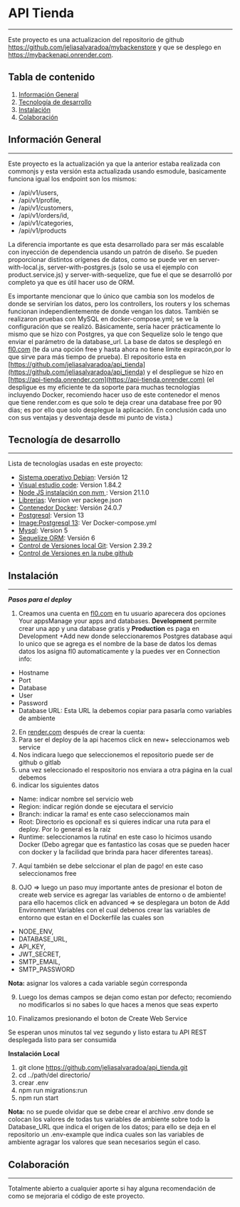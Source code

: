 # API Tienda
***
Este proyecto es una actualizacion del repositorio de github https://github.com/jeliasalvaradoa/mybackenstore y que se desplego en https://mybackenapi.onrender.com.

## Tabla de contenido
1. [Información General](#info)
2. [Tecnología de desarrollo](#tecnologias)
3. [Instalación](#instalacion)
4. [Colaboración](#colaboracion)

## Información General
***
Este proyecto es la actualización ya que la anterior estaba realizada con commonjs y esta versión esta actualizada usando esmodule, basicamente funciona igual los endpoint son los mismos:
* /api/v1/users,
* /api/v1/profile,
* /api/v1/customers,
* /api/v1/orders/id,
* /api/v1/categories,
* /api/v1/products

La diferencia importante es que esta desarrollado para ser más escalable con inyección de dependencia usando un patrón de diseño. Se pueden proporcionar distintos orígenes de datos, como se puede ver en server-with-local.js, server-with-postgres.js (solo se usa el ejemplo con product.service.js) y server-with-sequelize, que fue el que se desarrolló por completo ya que es útil hacer uso de ORM.

Es importante mencionar que lo único que cambia son los modelos de donde se servirían los datos, pero los controllers, los routers y los schemas funcionan independientemente de donde vengan los datos. También se realizaron pruebas con MySQL en docker-compose.yml; se ve la configuración que se realizó. Básicamente, sería hacer prácticamente lo mismo que se hizo con Postgres, ya que con Sequelize solo le tengo que enviar el parámetro de la database_url. La base de datos se desplegó en [fl0.com](https://app.fl0.com) (te da una opción free y hasta ahora no tiene límite expiracón,por lo que sirve para más tiempo de prueba). El repositorio esta en [https://github.com/jeliasalvaradoa/api_tienda](https://github.com/jeliasalvaradoa/api_tienda) y el despliegue se hizo en [https://api-tienda.onrender.com](https://api-tienda.onrender.com) (el despligue es my eficiente te da soporte para muchas tecnologías incluyendo Docker, recomiendo hacer uso de este contenedor el menos que tiene render.com es que solo te deja crear una database free por 90 dias; es por ello que solo desplegue la aplicación. En conclusión cada uno con sus ventajas y desventaja desde mi punto de vista.)
  
  ## Tecnología de desarrollo
***
Lista de tecnologías usadas en este proyecto:
* [Sistema operativo Debian](https://www.debian.org/distrib/index.es.html): Versión 12 
* [Visual estudio code](https://code.visualstudio.com/): Version 1.84.2
* [Node JS instalación con nvm ](https://github.com/nvm-sh/nvm): Version 21.1.0
* [Librerias](https://github.com/jeliasalvaradoa/api_tienda/blob/main/package.json): Version ver packege.json
* [Contenedor Docker](https://docs.docker.com/engine/install/debian/): Versión 24.0.7 
* [Postgresql](https://hub.docker.com/_/postgres): Version 13
* [Image:Postgresql 13](https://github.com/jeliasalvaradoa/api_tienda/blob/main/docker-compose.yml): Ver Docker-compose.yml
* [Mysql](https://hub.docker.com/_/mysql): Version 5
* [Sequelize ORM](https://sequelize.org/docs/v6/getting-started/): Versión 6
* [Control de Versiones local Git](https://git-scm.com/): Version 2.39.2
* [Control de Versiones en la nube github](https://github.com/jeliasalvaradoa)
## Instalación
***
***Pasos para el deploy*** 
1. Creamos una cuenta en [fl0.com](https://app.fl0.com) 
en tu usuario aparecera dos opciones Your appsManage your apps and databases.
**Development** permite crear una app y una database gratis y **Production** es paga 
en Development +Add new donde seleccionaremos Postgres database aqui lo unico que se agrega es el nombre de la base de datos los demas datos los asigna fl0 automaticamente y la puedes ver en Connection info: 

* Hostname
* Port
* Database
* User
* Password
* Database URL: Esta URL la debemos copiar para pasarla como variables de ambiente

2. En [render.com](https://api-tienda.onrender.com) después de crear la cuenta:
3. Para ser el deploy  de la api hacemos click en new+ seleccionamos web service
4. Nos indicara luego que seleccionemos el repositorio puede ser de github o gitlab 
5. una vez seleccionado el respositorio nos enviara a otra página en la cual debemos 
6. indicar los siguientes datos
* Name: indicar nombre sel servicio web 
* Region: indicar región donde se ejecutara el servicio
* Branch: indicar la rama! es ente caso seleccionamos main
* Root: Directorio es opcional! es si quieres indicar una ruta para el deploy. Por lo general es la raiz 
* Runtime: seleccionamos la rutina! en este caso lo hicimos usando Docker (Debo agregar que es fantastico las cosas que se pueden hacer con docker y la facilidad que brinda para hacer diferentes tareas).

7. Aquí también se debe selccionar el plan de pago! en este caso seleccionamos free

8. OJO => luego un paso muy importante antes de presionar el boton de create web service es agregar las variables de entorno o de ambiente!
para ello hacemos click en advanced => se desplegara un boton de Add Environment Variables con el cual debenos crear 
las variables de entorno que estan en el Dockerfile las cuales son 
 
* NODE_ENV,
* DATABASE_URL,
* API_KEY,
* JWT_SECRET,
* SMTP_EMAIL,
* SMTP_PASSWORD

**Nota:** asignar los valores  a cada variable según corresponda

9. Luego los demas campos se dejan como estan por defecto; recomiendo no modificarlos si no sabes lo que haces a menos que seas experto

10. Finalizamos presionando el boton de Create Web Service

Se esperan unos minutos tal vez segundo y listo estara tu API REST desplegada listo para ser consumida

**Instalación Local**

1. git clone https://github.com/jeliasalvaradoa/api_tienda.git
2. cd ../path/del directorio/
3. crear .env
3. npm run migrations:run
4. npm run start   

**Nota:** no se puede olvidar que se debe crear el archivo .env  donde se colocan los valores de todas tus variables de ambiente sobre todo la Database_URL que indica el origen de los datos; para ello se deja en el repositorio un .env-example que indica cuales son las variables de ambiente agragar los valores que sean necesarios según el caso.

## Colaboración
***
Totalmente abierto a cualquier aporte si hay alguna recomendación de como se mejoraria el código de este proyecto.




